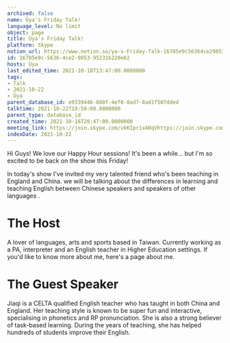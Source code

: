 ```yaml
---
archived: false
name: Üya's Friday Talk!
language_level: No limit
object: page
title: Üya's Friday Talk!
platform: Skype
notion_url: https://www.notion.so/ya-s-Friday-Talk-16785e9c56364ce2985395231b220e62
id: 16785e9c-5636-4ce2-9853-95231b220e62
hosts: Üya
last_edited_time: 2021-10-18T13:47:00.0000000
tags:
- Talk
- 2021-10-22
- Üya
parent_database_id: e9339446-880f-4ef0-8ad7-8ad1f507dded
talktime: 2021-10-22T19:50:00.0000000
parent_type: database_id
created_time: 2021-10-16T20:47:00.0000000
meeting_link: https://join.skype.com/vkKIprixA0qVhttps://join.skype.com/vkKIprixA0qV
indexDate: 2021-10-22
---
```


Hi Guys! 
We love our Happy Hour sessions! It's been a while... but I'm so excited to be back on the show this Friday!  

In today's show I've invited my very talented friend who's been teaching in England and China. 
we will be talking about the  differences in learning and teaching English between Chinese speakers and speakers of other languages .  


# The Host
A lover of languages, arts and sports based in Taiwan. Currently working as a PA, interpreter and an English teacher in Higher Education settings. 
If you'd like to know more about me, here's a page about me. 

# The Guest Speaker
Jiaqi is a CELTA qualified English teacher who has taught in both China and England. Her teaching style is known to be super fun and interactive, specialising in phonetics and RP pronunciation. She is also a strong believer of task-based learning. 
During the years of teaching, she has helped hundreds of students improve their English.
 
 
























